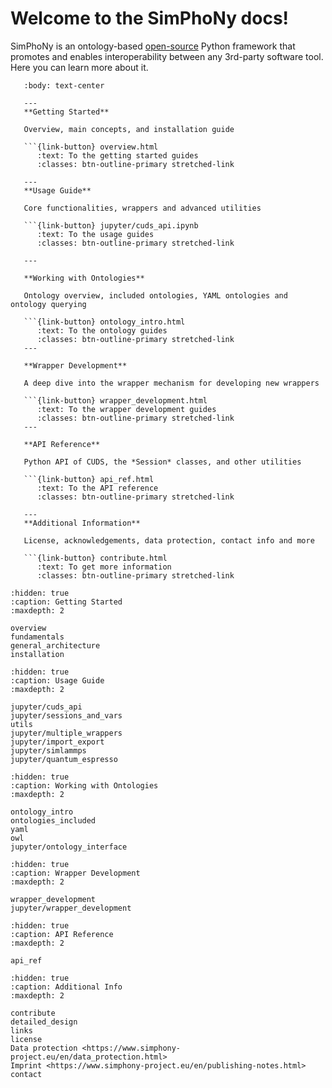 # Welcome to the SimPhoNy docs!

SimPhoNy is an ontology-based [open-source](./license.md) Python framework that promotes and enables interoperability between any 3rd-party software tool. Here you can learn more about it.

````{panels}
   :body: text-center

   ---
   **Getting Started**

   Overview, main concepts, and installation guide

   ```{link-button} overview.html
      :text: To the getting started guides
      :classes: btn-outline-primary stretched-link

   ---
   **Usage Guide**

   Core functionalities, wrappers and advanced utilities

   ```{link-button} jupyter/cuds_api.ipynb
      :text: To the usage guides
      :classes: btn-outline-primary stretched-link

   ---
   
   **Working with Ontologies**

   Ontology overview, included ontologies, YAML ontologies and ontology querying

   ```{link-button} ontology_intro.html
      :text: To the ontology guides 
      :classes: btn-outline-primary stretched-link
   ---
   
   **Wrapper Development**

   A deep dive into the wrapper mechanism for developing new wrappers

   ```{link-button} wrapper_development.html
      :text: To the wrapper development guides
      :classes: btn-outline-primary stretched-link
   ---
   
   **API Reference**

   Python API of CUDS, the *Session* classes, and other utilities

   ```{link-button} api_ref.html
      :text: To the API reference
      :classes: btn-outline-primary stretched-link
   
   ---
   **Additional Information**

   License, acknowledgements, data protection, contact info and more

   ```{link-button} contribute.html
      :text: To get more information
      :classes: btn-outline-primary stretched-link
````

```{toctree}
:hidden: true
:caption: Getting Started
:maxdepth: 2

overview
fundamentals
general_architecture
installation
```

```{toctree}
:hidden: true
:caption: Usage Guide
:maxdepth: 2

jupyter/cuds_api
jupyter/sessions_and_vars
utils
jupyter/multiple_wrappers
jupyter/import_export
jupyter/simlammps
jupyter/quantum_espresso
```

```{toctree}
:hidden: true
:caption: Working with Ontologies
:maxdepth: 2

ontology_intro
ontologies_included
yaml
owl
jupyter/ontology_interface
```

```{toctree}
:hidden: true
:caption: Wrapper Development
:maxdepth: 2

wrapper_development
jupyter/wrapper_development
```

```{toctree}
:hidden: true
:caption: API Reference
:maxdepth: 2

api_ref
```

```{toctree}
:hidden: true
:caption: Additional Info
:maxdepth: 2

contribute
detailed_design
links
license
Data protection <https://www.simphony-project.eu/en/data_protection.html>
Imprint <https://www.simphony-project.eu/en/publishing-notes.html>
contact
```
